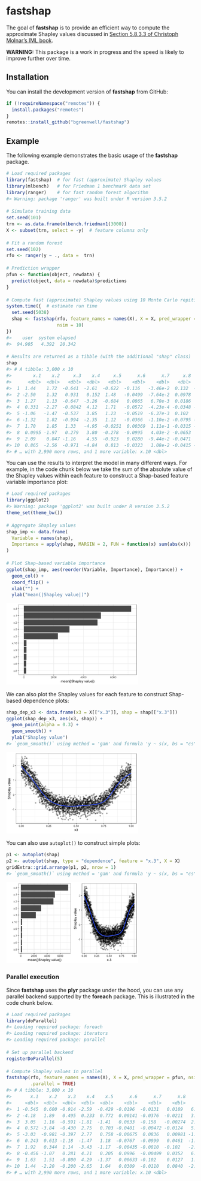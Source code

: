 
<!-- README.md is generated from README.Rmd. Please edit that file -->

# fastshap

<!-- badges: start -->

<!-- badges: end -->

The goal of **fastshap** is to provide an efficient way to compute the
approximate Shapley values discussed in [Section 5.8.3.3 of Christoph
Molnar’s IML
book](https://christophm.github.io/interpretable-ml-book/shapley.html).

**WARNING:** This package is a work in progress and the speed is likely
to improve further over time.

## Installation

You can install the development version of **fastshap** from GitHub:

``` r
if (!requireNamespace("remotes")) {
  install.packages("remotes")
}
remotes::install_github("bgreenwell/fastshap")
```

## Example

The following example demonstrates the basic usage of the **fastshap**
package.

``` r
# Load required packages
library(fastshap)  # for fast (approximate) Shapley values
library(mlbench)   # for Friedman 1 benchmark data set
library(ranger)    # for fast random forest algorithm
#> Warning: package 'ranger' was built under R version 3.5.2

# Simulate training data
set.seed(101)
trn <- as.data.frame(mlbench.friedman1(3000))
X <- subset(trn, select = -y)  # feature columns only

# Fit a random forest
set.seed(102)
rfo <- ranger(y ~ ., data =  trn)

# Prediction wrapper
pfun <- function(object, newdata) {
  predict(object, data = newdata)$predictions
}

# Compute fast (approximate) Shapley values using 10 Monte Carlo repititions
system.time({  # estimate run time
  set.seed(5038)
  shap <- fastshap(rfo, feature_names = names(X), X = X, pred_wrapper = pfun, 
                   nsim = 10)
})
#>    user  system elapsed 
#>  94.905   4.392  20.342

# Results are returned as a tibble (with the additional "shap" class)
shap
#> # A tibble: 3,000 x 10
#>        x.1    x.2     x.3    x.4     x.5      x.6      x.7     x.8      x.9
#>      <dbl>  <dbl>   <dbl>  <dbl>   <dbl>    <dbl>    <dbl>   <dbl>    <dbl>
#>  1  1.44    1.72  -0.641  -2.61  -0.622  -0.116   -3.46e-2  0.132  -0.0323 
#>  2 -2.50    1.32   0.931   0.152  1.48   -0.0499  -7.64e-2  0.0978  0.00546
#>  3  1.27    1.13  -0.647  -3.26  -0.684   0.0865   6.70e-3  0.0186  0.0290 
#>  4  0.331  -2.27  -0.0842  4.12   1.71   -0.0572  -4.23e-4 -0.0348 -0.0191 
#>  5 -1.06   -1.47  -0.537   3.85   1.23   -0.0519  -6.37e-3  0.102   0.0698 
#>  6 -1.32    1.82  -0.994  -2.35   1.12   -0.0366  -1.10e-2 -0.0795 -0.284  
#>  7  1.70    1.85   1.33   -4.95  -0.0251  0.00369  1.11e-1 -0.0315 -0.113  
#>  8  0.0995 -1.97   0.279   3.80  -0.278  -0.0995   4.03e-2 -0.0653  0.0301 
#>  9  2.09    0.847 -1.16    4.55  -0.923   0.0280  -9.44e-2 -0.0471  0.0301 
#> 10  0.865  -2.56  -0.971  -4.84   0.813  -0.0323   1.08e-2 -0.0415 -0.101  
#> # … with 2,990 more rows, and 1 more variable: x.10 <dbl>
```

You can use the results to interpret the model in many different ways.
For example, in the code chunk below we take the sum of the absolute
value of the Shapley values within each feature to construct a
Shap-based feature variable importance plot:

``` r
# Load required packages
library(ggplot2)
#> Warning: package 'ggplot2' was built under R version 3.5.2
theme_set(theme_bw())

# Aggregate Shapley values
shap_imp <- data.frame(
  Variable = names(shap),
  Importance = apply(shap, MARGIN = 2, FUN = function(x) sum(abs(x)))
)

# Plot Shap-based variable importance
ggplot(shap_imp, aes(reorder(Variable, Importance), Importance)) +
  geom_col() +
  coord_flip() +
  xlab("") +
  ylab("mean(|Shapley value|)")
```

<img src="man/figures/README-shap-importance-1.png" width="70%" />

We can also plot the Shapley values for each feature to construct
Shap-based dependence plots:

``` r
shap_dep_x3 <- data.frame(x3 = X[["x.3"]], shap = shap[["x.3"]])
ggplot(shap_dep_x3, aes(x3, shap)) +
  geom_point(alpha = 0.3) +
  geom_smooth() +
  ylab("Shapley value")
#> `geom_smooth()` using method = 'gam' and formula 'y ~ s(x, bs = "cs")'
```

<img src="man/figures/README-shap-dependence-1.png" width="70%" />

You can also use `autoplot()` to construct simple plots:

``` r
p1 <- autoplot(shap)
p2 <- autoplot(shap, type = "dependence", feature = "x.3", X = X)
gridExtra::grid.arrange(p1, p2, nrow = 1)
#> `geom_smooth()` using method = 'gam' and formula 'y ~ s(x, bs = "cs")'
```

<img src="man/figures/README-shap-autoplot-1.png" width="70%" />

### Parallel execution

Since **fastshap** uses the **plyr** package under the hood, you can use
any parallel backend supported by the **foreach** package. This is
illustrated in the code chunk below.

``` r
# Load required packages
library(doParallel)
#> Loading required package: foreach
#> Loading required package: iterators
#> Loading required package: parallel

# Set up parallel backend
registerDoParallel(5)

# Compute Shapley values in parallel
fastshap(rfo, feature_names = names(X), X = X, pred_wrapper = pfun, nsim = 10, 
         .parallel = TRUE)
#> # A tibble: 3,000 x 10
#>       x.1    x.2    x.3    x.4    x.5      x.6      x.7      x.8      x.9
#>     <dbl>  <dbl>  <dbl>  <dbl>  <dbl>    <dbl>    <dbl>    <dbl>    <dbl>
#>  1 -0.545  0.600 -0.914 -2.59  -0.429 -0.0196  -0.0131   0.0189   6.22e-2
#>  2 -4.18   1.89   0.495  0.233  0.772  0.00141 -0.0376  -0.0211   3.26e-2
#>  3  3.05   1.16  -0.591 -1.81  -1.41   0.0633  -0.158   -0.00274  2.79e-2
#>  4  0.572 -3.84  -0.430  2.75   0.703 -0.0401  -0.00472 -0.0124   5.72e-2
#>  5 -3.03  -0.981 -0.397  2.77   0.758 -0.00675  0.0836   0.00981 -1.51e-2
#>  6  0.243  0.613 -1.18  -1.47   1.18  -0.0767  -0.0999   0.0461  -1.60e-1
#>  7  1.92   0.344  1.14  -3.43  -1.17  -0.00435 -0.0810  -0.102   -2.91e-4
#>  8 -0.456 -1.07   0.281  4.21   0.205  0.0996  -0.00499  0.0352   6.19e-2
#>  9  1.63   1.51  -0.800  4.29  -1.37   0.00633 -0.102    0.0127   1.13e-1
#> 10  1.44  -2.20  -0.200 -2.65   1.64   0.0309  -0.0110   0.0840  -2.19e-1
#> # … with 2,990 more rows, and 1 more variable: x.10 <dbl>
```
